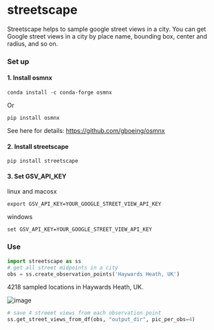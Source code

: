 # streetscape

Streetscape helps to sample google street views in a city. You can get Google street views in a city by place name, bounding box, center and radius, and so on. 

### Set up

#### 1. Install osmnx
```
conda install -c conda-forge osmnx
```
Or 
```
pip install osmnx
```
See here for details:
https://github.com/gboeing/osmnx


#### 2. Install streetscape
```
pip install streetscape
```

#### 3. Set GSV_API_KEY
linux and macosx
```
export GSV_API_KEY=YOUR_GOOGLE_STREET_VIEW_API_KEY
```
windows
```
set GSV_API_KEY=YOUR_GOOGLE_STREET_VIEW_API_KEY
```

### Use
```python
import streetscape as ss
# get all street midpoints in a city 
obs = ss.create_observation_points('Haywards Heath, UK')
```
4218 sampled locations in Haywards Heath, UK.

![image](https://user-images.githubusercontent.com/3218468/30554144-84fdc53e-9c71-11e7-8ef0-f490f2792206.png)

```python
# save 4 streeet views from each observation point 
ss.get_street_views_from_df(obs, "output_dir", pic_per_obs=4)
```
